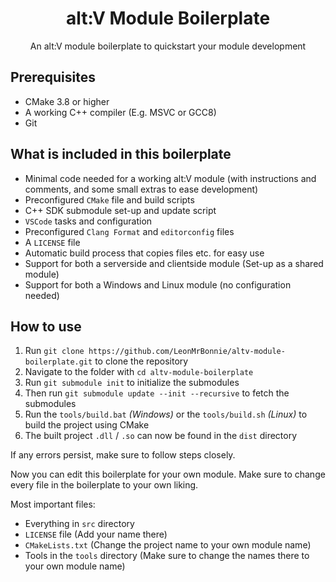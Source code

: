 <p align="center">
    <h1 align="center">alt:V Module Boilerplate</h1>
    <p align="center">An alt:V module boilerplate to quickstart your module development</a></p>
</p>

## Prerequisites

- CMake 3.8 or higher
- A working C++ compiler (E.g. MSVC or GCC8)
- Git

## What is included in this boilerplate

- Minimal code needed for a working alt:V module (with instructions and comments, and some small extras to ease development)
- Preconfigured `CMake` file and build scripts
- C++ SDK submodule set-up and update script
- `VSCode` tasks and configuration
- Preconfigured `Clang Format` and `editorconfig` files
- A `LICENSE` file
- Automatic build process that copies files etc. for easy use
- Support for both a serverside and clientside module (Set-up as a shared module)
- Support for both a Windows and Linux module (no configuration needed)

## How to use

1. Run `git clone https://github.com/LeonMrBonnie/altv-module-boilerplate.git` to clone the repository
2. Navigate to the folder with `cd altv-module-boilerplate`
3. Run `git submodule init` to initialize the submodules
4. Then run `git submodule update --init --recursive` to fetch the submodules
5. Run the `tools/build.bat` *(Windows)* or the `tools/build.sh` *(Linux)* to build the project using CMake
6. The built project `.dll` / `.so` can now be found in the `dist` directory

If any errors persist, make sure to follow steps closely.

Now you can edit this boilerplate for your own module. Make sure to change every file in the boilerplate to your own liking.

Most important files:
- Everything in `src` directory
- `LICENSE` file (Add your name there)
- `CMakeLists.txt` (Change the project name to your own module name)
- Tools in the `tools` directory (Make sure to change the names there to your own module name)
